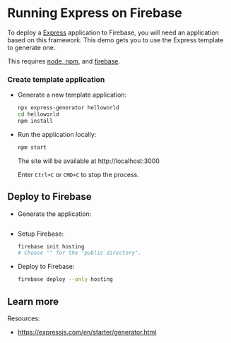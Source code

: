 # Running Express on Firebase

<!--- Generated 2022-08-24 06:42:26.192766 -->

To deploy a [Express](https://expressjs.com/) application to Firebase, you will need an application
based on this framework. This demo gets you to use the Express template to generate one. 

This requires [node, npm](https://cloud.google.com/nodejs/docs/setup), and [firebase](https://cloud.google.com/firestore/docs/client/get-firebase).


### Create template application


* Generate a new template application: 

    ```bash
    npx express-generator helloworld
    cd helloworld
    npm install

    ```




* Run the application locally:

    ```bash
    npm start
    ```

    The site will be available at http://localhost:3000

    Enter `Ctrl+C` or `CMD+C` to stop the process.




## Deploy to Firebase

* Generate the application: 

    ```bash
    
    ```

* Setup Firebase: 

    ```bash
    firebase init hosting
    # Choose "" for the "public directory".
    ```

* Deploy to Firebase: 

    ```bash
    firebase deploy --only hosting
    ```



## Learn more

Resources: 

- https://expressjs.com/en/starter/generator.html
